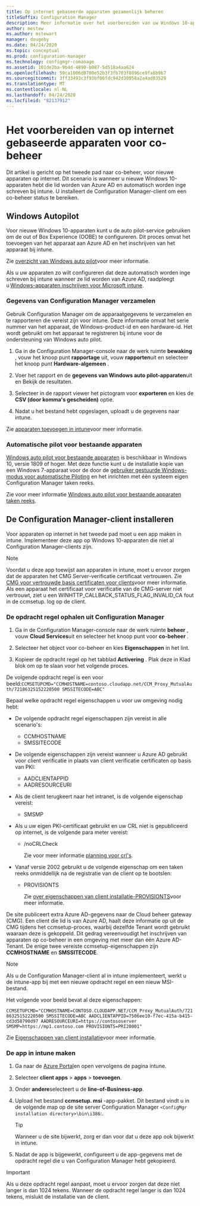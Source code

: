 ```yaml
---
title: Op internet gebaseerde apparaten gezamenlijk beheren
titleSuffix: Configuration Manager
description: Meer informatie over het voorbereiden van uw Windows 10-apparaten op internet voor co-beheer.
author: mestew
ms.author: mstewart
manager: dougeby
ms.date: 04/24/2020
ms.topic: conceptual
ms.prod: configuration-manager
ms.technology: configmgr-comanage
ms.assetid: 101de2ba-9b4d-4890-b087-5d518a4aa624
ms.openlocfilehash: 59ca1006d8700e52b3f3fb703f8896ce9fa8b9b7
ms.sourcegitcommit: 3ff33493c3f93bf06fdc942d30958a2a4ad03529
ms.translationtype: MT
ms.contentlocale: nl-NL
ms.lasthandoff: 04/24/2020
ms.locfileid: "82137912"
---
```

# <a name="how-to-prepare-internet-based-devices-for-co-management"></a>Het voorbereiden van op internet gebaseerde apparaten voor co-beheer

Dit artikel is gericht op het tweede pad naar co-beheer, voor nieuwe apparaten op internet. Dit scenario is wanneer u nieuwe Windows 10-apparaten hebt die lid worden van Azure AD en automatisch worden inge schreven bij intune. U installeert de Configuration Manager-client om een co-beheer status te bereiken.  

## <a name="windows-autopilot"></a>Windows Autopilot

Voor nieuwe Windows 10-apparaten kunt u de auto pilot-service gebruiken om de out of Box Experience (OOBE) te configureren. Dit proces omvat het toevoegen van het apparaat aan Azure AD en het inschrijven van het apparaat bij intune.  

Zie [overzicht van Windows auto pilot](https://docs.microsoft.com/windows/deployment/windows-autopilot/windows-autopilot)voor meer informatie.

Als u uw apparaten zo wilt configureren dat deze automatisch worden inge schreven bij intune wanneer ze lid worden van Azure AD, raadpleegt u [Windows-apparaten inschrijven voor Microsoft intune](https://docs.microsoft.com/intune/windows-enroll).  

### <a name="gather-information-from-configuration-manager"></a>Gegevens van Configuration Manager verzamelen

Gebruik Configuration Manager om de apparaatgegevens te verzamelen en te rapporteren die vereist zijn voor intune. Deze informatie omvat het serie nummer van het apparaat, de Windows-product-id en een hardware-id. Het wordt gebruikt om het apparaat te registreren bij intune voor de ondersteuning van Windows auto pilot.

1. Ga in de Configuration Manager-console naar de werk ruimte **bewaking** , vouw het knoop punt **rapportage** uit, vouw **rapporten**uit en selecteer het knoop punt **Hardware-algemeen** .  

2. Voer het rapport en de **gegevens van Windows auto pilot-apparaten**uit en Bekijk de resultaten.  

3. Selecteer in de rapport viewer het pictogram voor **exporteren** en kies de **CSV (door komma's gescheiden)** optie.  

4. Nadat u het bestand hebt opgeslagen, uploadt u de gegevens naar intune.  

Zie [apparaten toevoegen in intune](https://docs.microsoft.com/intune/enrollment-autopilot#add-devices)voor meer informatie.

### <a name="autopilot-for-existing-devices"></a>Automatische pilot voor bestaande apparaten
<!--1358333-->

[Windows auto pilot voor bestaande apparaten](https://techcommunity.microsoft.com/t5/Windows-IT-Pro-Blog/New-Windows-Autopilot-capabilities-and-expanded-partner-support/ba-p/260430) is beschikbaar in Windows 10, versie 1809 of hoger. Met deze functie kunt u de installatie kopie van een Windows 7-apparaat voor de door de [gebruiker gestuurde Windows-modus voor automatische Piloting](https://docs.microsoft.com/windows/deployment/windows-autopilot/user-driven) en het inrichten met één systeem eigen Configuration Manager taken reeks.

Zie voor meer informatie [Windows auto pilot voor bestaande apparaten taken reeks](../osd/deploy-use/windows-autopilot-for-existing-devices.md).

## <a name="install-the-configuration-manager-client"></a>De Configuration Manager-client installeren

Voor apparaten op internet in het tweede pad moet u een app maken in intune. Implementeer deze app op Windows 10-apparaten die niet al Configuration Manager-clients zijn.

> [!NOTE]
> Voordat u deze app toewijst aan apparaten in intune, moet u ervoor zorgen dat de apparaten het CMG Server-verificatie certificaat vertrouwen. Zie [CMG voor vertrouwde basis certificaten voor clients](../core/clients/manage/cmg/certificates-for-cloud-management-gateway.md#bkmk_cmgroot)voor meer informatie. Als een apparaat het certificaat voor verificatie van de CMG-server niet vertrouwt, ziet u een WINHTTP_CALLBACK_STATUS_FLAG_INVALID_CA fout in de ccmsetup. log op de client.

### <a name="get-the-command-line-from-configuration-manager"></a>De opdracht regel ophalen uit Configuration Manager

1. Ga in de Configuration Manager-console naar de werk ruimte **beheer** , vouw **Cloud Services**uit en selecteer het knoop punt voor **co-beheer** .  

2. Selecteer het object voor co-beheer en kies **Eigenschappen** in het lint.  

3. Kopieer de opdracht regel op het tabblad **Activering** . Plak deze in Klad blok om op te slaan voor het volgende proces.  

De volgende opdracht regel is een voor beeld:`CCMSETUPCMD="CCMHOSTNAME=contoso.cloudapp.net/CCM_Proxy_MutualAuth/72186325152220500 SMSSITECODE=ABC"`

<!--1358215-->
Bepaal welke opdracht regel eigenschappen u voor uw omgeving nodig hebt:  

- De volgende opdracht regel eigenschappen zijn vereist in alle scenario's:  
  - CCMHOSTNAME  
  - SMSSITECODE  

- De volgende eigenschappen zijn vereist wanneer u Azure AD gebruikt voor client verificatie in plaats van client verificatie certificaten op basis van PKI:  
  - AADCLIENTAPPID  
  - AADRESOURCEURI  

- Als de client terugkeert naar het intranet, is de volgende eigenschap vereist:  
  - SMSMP  

- Als u uw eigen PKI-certificaat gebruikt en uw CRL niet is gepubliceerd op internet, is de volgende para meter vereist:  
  - /noCRLCheck  

    Zie voor meer informatie [planning voor crl's](../core/plan-design/security/plan-for-security.md#BKMK_PlanningForCRLs).

- Vanaf versie 2002 gebruikt u de volgende eigenschap om een taken reeks onmiddellijk na de registratie van de client op te bootslen:
  - PROVISIONTS

    Zie [over eigenschappen van client installatie-PROVISIONTS](../core/clients/deploy/about-client-installation-properties.md#provisionts)voor meer informatie.

De site publiceert extra Azure AD-gegevens naar de Cloud beheer gateway (CMG). Een client die lid is van Azure AD, haalt deze informatie op uit de CMG tijdens het ccmsetup-proces, waarbij dezelfde Tenant wordt gebruikt waaraan deze is gekoppeld. Dit gedrag vereenvoudigt het inschrijven van apparaten op co-beheer in een omgeving met meer dan één Azure AD-Tenant. De enige twee vereiste ccmsetup-eigenschappen zijn **CCMHOSTNAME** en **SMSSITECODE**.<!--3607731-->

> [!NOTE]
> Als u de Configuration Manager-client al in intune implementeert, werkt u de intune-app bij met een nieuwe opdracht regel en een nieuw MSI-bestand. <!-- SCCMDocs-pr issue 3084 -->

Het volgende voor beeld bevat al deze eigenschappen:

`CCMSETUPCMD="CCMHOSTNAME=CONTOSO.CLOUDAPP.NET/CCM_Proxy_MutualAuth/72186325152220500 SMSSITECODE=ABC AADCLIENTAPPID=7506ee10-f7ec-415a-b415-cd3d58790d97 AADRESOURCEURI=https://contososerver SMSMP=https://mp1.contoso.com PROVISIONTS=PRI20001"`

Zie [Eigenschappen van client installatie](../core/clients/deploy/about-client-installation-properties.md)voor meer informatie.

### <a name="create-the-app-in-intune"></a>De app in intune maken

1. Ga naar de [Azure Portal](https://portal.azure.com)en open vervolgens de pagina intune.  

2. Selecteer **client apps** > **apps** > **toevoegen**.  

3. Onder **andere**selecteert u de **line-of-Business-app**.  

4. Upload het bestand **ccmsetup. msi** -app-pakket. Dit bestand vindt u in de volgende map op de site server Configuration Manager `<ConfigMgr installation directory>\bin\i386`:.  

    > [!Tip]  
    > Wanneer u de site bijwerkt, zorg er dan voor dat u deze app ook bijwerkt in intune.  

5. Nadat de app is bijgewerkt, configureert u de app-gegevens met de opdracht regel die u van Configuration Manager hebt gekopieerd.  

> [!IMPORTANT]
> Als u deze opdracht regel aanpast, moet u ervoor zorgen dat deze niet langer is dan 1024 tekens. Wanneer de opdracht regel langer is dan 1024 tekens, mislukt de installatie van de client.

